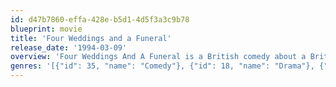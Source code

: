 ```yaml
---
id: d47b7860-effa-428e-b5d1-4d5f3a3c9b78
blueprint: movie
title: 'Four Weddings and a Funeral'
release_date: '1994-03-09'
overview: 'Four Weddings And A Funeral is a British comedy about a British Man named Charles and an American Woman named Carrie who go through numerous weddings before they determine if they are right for one another.'
genres: '[{"id": 35, "name": "Comedy"}, {"id": 18, "name": "Drama"}, {"id": 10749, "name": "Romance"}]'
---
```

